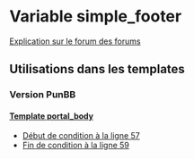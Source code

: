 # Variable simple_footer
[Explication sur le forum des forums](http://forum.forumactif.com/t294113-listing-des-variables#simple_footer)
## Utilisations dans les templates
### Version PunBB
#### [Template portal_body](punbb/portal_body.md)
* [Début de condition à la ligne 57](../punbb/portal_body.tpl#L57)
* [Fin de condition à la ligne 59](../punbb/portal_body.tpl#L59)